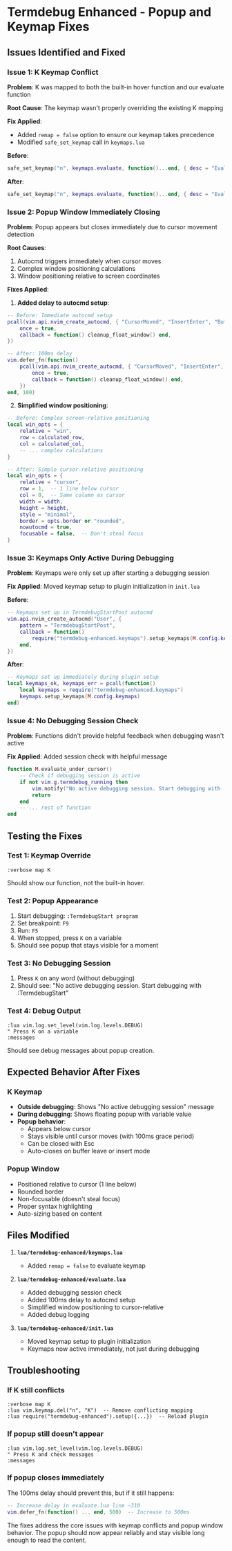 # Termdebug Enhanced - Popup and Keymap Fixes

## Issues Identified and Fixed

### **Issue 1: K Keymap Conflict**
**Problem**: K was mapped to both the built-in hover function and our evaluate function

**Root Cause**: The keymap wasn't properly overriding the existing K mapping

**Fix Applied**:
- Added `remap = false` option to ensure our keymap takes precedence
- Modified `safe_set_keymap` call in `keymaps.lua`

**Before**:
```lua
safe_set_keymap("n", keymaps.evaluate, function()...end, { desc = "Evaluate expression under cursor" })
```

**After**:
```lua
safe_set_keymap("n", keymaps.evaluate, function()...end, { desc = "Evaluate expression under cursor", remap = false })
```

### **Issue 2: Popup Window Immediately Closing**
**Problem**: Popup appears but closes immediately due to cursor movement detection

**Root Causes**:
1. Autocmd triggers immediately when cursor moves
2. Complex window positioning calculations
3. Window positioning relative to screen coordinates

**Fixes Applied**:

1. **Added delay to autocmd setup**:
```lua
-- Before: Immediate autocmd setup
pcall(vim.api.nvim_create_autocmd, { "CursorMoved", "InsertEnter", "BufLeave" }, {
    once = true,
    callback = function() cleanup_float_window() end,
})

-- After: 100ms delay
vim.defer_fn(function()
    pcall(vim.api.nvim_create_autocmd, { "CursorMoved", "InsertEnter", "BufLeave" }, {
        once = true,
        callback = function() cleanup_float_window() end,
    })
end, 100)
```

2. **Simplified window positioning**:
```lua
-- Before: Complex screen-relative positioning
local win_opts = {
    relative = "win",
    row = calculated_row,
    col = calculated_col,
    -- ... complex calculations
}

-- After: Simple cursor-relative positioning
local win_opts = {
    relative = "cursor",
    row = 1,  -- 1 line below cursor
    col = 0,  -- Same column as cursor
    width = width,
    height = height,
    style = "minimal",
    border = opts.border or "rounded",
    noautocmd = true,
    focusable = false,  -- Don't steal focus
}
```

### **Issue 3: Keymaps Only Active During Debugging**
**Problem**: Keymaps were only set up after starting a debugging session

**Fix Applied**: Moved keymap setup to plugin initialization in `init.lua`

**Before**:
```lua
-- Keymaps set up in TermdebugStartPost autocmd
vim.api.nvim_create_autocmd("User", {
    pattern = "TermdebugStartPost",
    callback = function()
        require("termdebug-enhanced.keymaps").setup_keymaps(M.config.keymaps)
    end,
})
```

**After**:
```lua
-- Keymaps set up immediately during plugin setup
local keymaps_ok, keymaps_err = pcall(function()
    local keymaps = require("termdebug-enhanced.keymaps")
    keymaps.setup_keymaps(M.config.keymaps)
end)
```

### **Issue 4: No Debugging Session Check**
**Problem**: Functions didn't provide helpful feedback when debugging wasn't active

**Fix Applied**: Added session check with helpful message

```lua
function M.evaluate_under_cursor()
    -- Check if debugging session is active
    if not vim.g.termdebug_running then
        vim.notify("No active debugging session. Start debugging with :TermdebugStart", vim.log.levels.WARN)
        return
    end
    -- ... rest of function
end
```

## Testing the Fixes

### **Test 1: Keymap Override**
```vim
:verbose map K
```
Should show our function, not the built-in hover.

### **Test 2: Popup Appearance**
1. Start debugging: `:TermdebugStart program`
2. Set breakpoint: `F9`
3. Run: `F5`
4. When stopped, press `K` on a variable
5. Should see popup that stays visible for a moment

### **Test 3: No Debugging Session**
1. Press `K` on any word (without debugging)
2. Should see: "No active debugging session. Start debugging with :TermdebugStart"

### **Test 4: Debug Output**
```vim
:lua vim.log.set_level(vim.log.levels.DEBUG)
" Press K on a variable
:messages
```
Should see debug messages about popup creation.

## Expected Behavior After Fixes

### **K Keymap**
- **Outside debugging**: Shows "No active debugging session" message
- **During debugging**: Shows floating popup with variable value
- **Popup behavior**: 
  - Appears below cursor
  - Stays visible until cursor moves (with 100ms grace period)
  - Can be closed with Esc
  - Auto-closes on buffer leave or insert mode

### **Popup Window**
- Positioned relative to cursor (1 line below)
- Rounded border
- Non-focusable (doesn't steal focus)
- Proper syntax highlighting
- Auto-sizing based on content

## Files Modified

1. **`lua/termdebug-enhanced/keymaps.lua`**
   - Added `remap = false` to evaluate keymap

2. **`lua/termdebug-enhanced/evaluate.lua`**
   - Added debugging session check
   - Added 100ms delay to autocmd setup
   - Simplified window positioning to cursor-relative
   - Added debug logging

3. **`lua/termdebug-enhanced/init.lua`**
   - Moved keymap setup to plugin initialization
   - Keymaps now active immediately, not just during debugging

## Troubleshooting

### **If K still conflicts**
```vim
:verbose map K
:lua vim.keymap.del("n", "K")  -- Remove conflicting mapping
:lua require("termdebug-enhanced").setup({...})  -- Reload plugin
```

### **If popup still doesn't appear**
```vim
:lua vim.log.set_level(vim.log.levels.DEBUG)
" Press K and check messages
:messages
```

### **If popup closes immediately**
The 100ms delay should prevent this, but if it still happens:
```lua
-- Increase delay in evaluate.lua line ~310
vim.defer_fn(function() ... end, 500)  -- Increase to 500ms
```

The fixes address the core issues with keymap conflicts and popup window behavior. The popup should now appear reliably and stay visible long enough to read the content.
